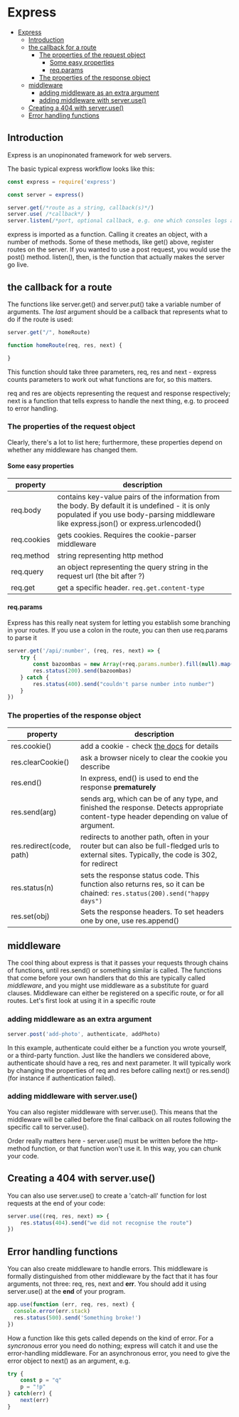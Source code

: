 # Express

- [Express](#express)
  - [Introduction](#introduction)
  - [the callback for a route](#the-callback-for-a-route)
    - [The properties of the request object](#the-properties-of-the-request-object)
      - [Some easy properties](#some-easy-properties)
      - [req.params](#reqparams)
    - [The properties of the response object](#the-properties-of-the-response-object)
  - [middleware](#middleware)
    - [adding middleware as an extra argument](#adding-middleware-as-an-extra-argument)
    - [adding middleware with server.use()](#adding-middleware-with-serveruse)
  - [Creating a 404 with server.use()](#creating-a-404-with-serveruse)
  - [Error handling functions](#error-handling-functions)

## Introduction

Express is an unopinonated framework for web servers. 

The basic typical express workflow looks like this:

```javascript
const express = require('express')

const server = express()

server.get(/*route as a string, callback(s)*/)
server.use( /*callback*/ )
server.listen(/*port, optional callback, e.g. one which consoles logs a confirmation*/)
```

express is imported as a function. Calling it creates an object, with a number of methods. Some of these methods, like get() above, register routes on the server. If you wanted to use a post request, you would use the post() method. listen(), then, is the function that actually makes the server go live. 

## the callback for a route

The functions like server.get() and server.put() take a variable number of arguments. The _last_ argument should be a callback that represents what to do if the route is used:

```javascript
server.get("/", homeRoute)

function homeRoute(req, res, next) {

}
```

This function should take three parameters, req, res and next - express counts parameters to work out what functions are for, so this matters.

req and res are objects representing the request and response respectively; next is a function that tells express to handle the next thing, e.g. to proceed to error handling.

### The properties of the request object
Clearly, there's a lot to list here; furthermore, these properties depend on whether any middleware has changed them. 

#### Some easy properties

|property|description|
|-|-|
|req.body|contains key-value pairs of the information from the body. By default it is undefined - it is only populated if you use body-parsing middleware like express.json() or express.urlencoded()
|req.cookies|gets cookies. Requires the cookie-parser middleware|
|req.method|string representing http method|
|req.query| an object representing the query string in the request url (the bit after ?)|
|req.get| get a specific header. ```req.get.content-type``` |

#### req.params

Express has this really neat system for letting you establish some branching in your routes. If you use a colon in the route, you can then use req.params to parse it

```javascript
server.get('/api/:number', (req, res, next) => {
    try {
        const bazoombas = new Array(+req.params.number).fill(null).map(() => "bazoomba!").join("\n")
        res.status(200).send(bazoombas)
    } catch {
        res.status(400).send("couldn't parse number into number")
    }
})
```

### The properties of the response object

|property|description|
|-|-|
|res.cookie()| add a cookie - check [the docs](https://expressjs.com/en/api.html#res.cookie) for details|
|res.clearCookie()| ask a browser nicely to clear the cookie you describe|
|res.end()| In express, end() is used to end the response __prematurely__ |
|res.send(arg)| sends arg, which can be of any type, and finished the response. Detects appropriate content-type header depending on value of argument. |
|res.redirect(code, path)| redirects to another path, often in your router but can also be full-fledged urls to external sites. Typically, the code is 302, for redirect |
| res.status(n) | sets the response status code. This function also returns res, so it can be chained: ```res.status(200).send("happy days")```|
| res.set(obj) | Sets the response headers. To set headers one by one, use res.append() |


## middleware
The cool thing about express is that it passes your requests through chains of functions, until res.send() or something similar is called. The functions that come before your own handlers that do this are typically called _middleware_, and you might use middleware as a substitute for guard clauses. Middleware can either be registered on a specific route, or for all routes. Let's first look at using it in a specific route

### adding middleware as an extra argument

```javascript
server.post('add-photo', authenticate, addPhoto)
```

In this example, authenticate could either be a function you wrote yourself, or a third-party function. Just like the handlers we considered above, authenticate should have a req, res and next parameter. It will typically work by changing the properties of req and res before calling next() or res.send() (for instance if authentication failed).

### adding middleware with server.use()

You can also register middleware with server.use(). This means that the middleware will be called before the final callback on all routes following the specific call to server.use().

Order really matters here - server.use() must be written before the http-method function, or that function won't use it. In this way, you can chunk your code. 

## Creating a 404 with server.use()
You can also use server.use() to create a 'catch-all' function for lost requests at the end of your code:

```javascript
server.use((req, res, next) => {
    res.status(404).send("we did not recognise the route")
})
```

## Error handling functions

You can also create middleware to handle errors. This middleware is formally distinguished from other middleware by the fact that it has four arguments, not three: req, res, next and __err__. You should add it using server.use() at the __end__ of your program.

```javascript
app.use(function (err, req, res, next) {
  console.error(err.stack)
  res.status(500).send('Something broke!')
})
```

How a function like this gets called depends on the kind of error. For a _syncronous_ error you need do nothing; express will catch it and use the error-handling middleware. For an asynchronous error, you need to give the error object to next() as an argument, e.g.

```javascript
try {
    const p = "q"
    p = "!p"
} catch(err) {
    next(err)
}
```
